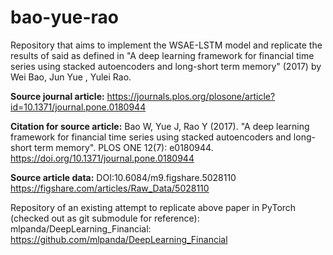 # bao-yue-rao

Repository that aims to implement the WSAE-LSTM model and replicate the results of said as defined in "A deep learning framework for financial time series using stacked autoencoders and long-short term memory" (2017) by
Wei Bao, Jun Yue , Yulei Rao.

**Source journal article:**
https://journals.plos.org/plosone/article?id=10.1371/journal.pone.0180944

**Citation for source article:**
Bao W, Yue J, Rao Y (2017). "A deep learning framework for financial time series using stacked autoencoders and long-short term memory". PLOS ONE 12(7): e0180944. https://doi.org/10.1371/journal.pone.0180944

**Source article data:**
DOI:10.6084/m9.figshare.5028110
https://figshare.com/articles/Raw_Data/5028110

Repository of an existing attempt to replicate above paper in PyTorch (checked out as git submodule for reference):
mlpanda/DeepLearning_Financial: https://github.com/mlpanda/DeepLearning_Financial

